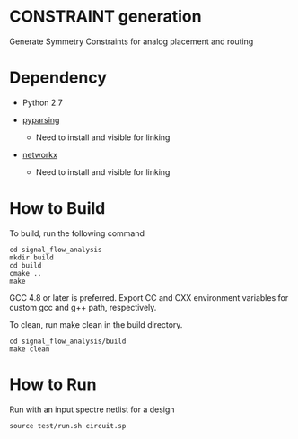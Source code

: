 # CONSTRAINT generation 

Generate Symmetry Constraints for analog placement and routing

# Dependency 

- Python 2.7

- [pyparsing](www.pypi.org/project/pyparsing)
    - Need to install and visible for linking

- [networkx](www.networkx.github.io)
    - Need to install and visible for linking

# How to Build 

To build, run the following command
```
cd signal_flow_analysis
mkdir build 
cd build
cmake ..
make 
```
GCC 4.8 or later is preferred. 
Export CC and CXX environment variables for custom gcc and g++ path, respectively. 

To clean, run make clean in the build directory. 
```
cd signal_flow_analysis/build
make clean
```

# How to Run

Run with an input spectre netlist for a design  
```
source test/run.sh circuit.sp
```
